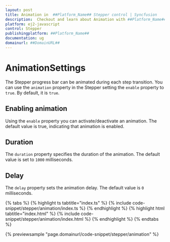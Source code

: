 ```yaml
---
layout: post
title: Animation in  ##Platform_Name## Stepper control | Syncfusion
description:  Checkout and learn about Animation with ##Platform_Name## Stepper control of Syncfusion Essential JS 2 and more details.
platform: ej2-javascript
control: Stepper
publishingplatform: ##Platform_Name##
documentation: ug
domainurl: ##DomainURL##
---
```


# AnimationSettings

The Stepper progress bar can be animated during each step transition. You can use the `animation` property in the Stepper setting the `enable` property to `true`. By default, it is `true`.

## Enabling animation

Using the `enable` property you can activate/deactivate an animation. The default value is true, indicating that animation is enabled.

## Duration

The `duration` property specifies the duration of the animation. The default value is set to `1000` milliseconds.

## Delay

The `delay` property sets the animation delay. The default value is `0` milliseconds.

{% tabs %}
{% highlight ts tabtitle="index.ts" %}
{% include code-snippet/stepper/animation/index.ts %}
{% endhighlight %}
{% highlight html tabtitle="index.html" %}
{% include code-snippet/stepper/animation/index.html %}
{% endhighlight %}
{% endtabs %}

{% previewsample "page.domainurl/code-snippet/stepper/animation" %}